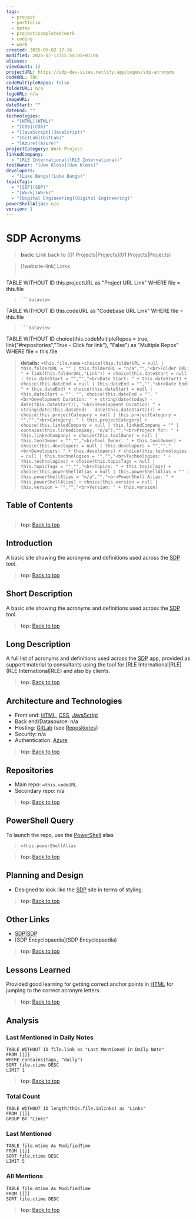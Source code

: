 ```yaml
---
tags:
  - project
  - portfolio
  - notes
  - project/completed/work
  - coding
  - work
created: 2025-06-02 17:16
modified: 2025-07-11T15:54:05+01:00
aliases: 
viewCount: 12
projectURL: https://sdp-dev-sites.netlify.app/pages/sdp-acronyms
codeURL: TBC
codeMultipleRepos: false
folderURL: n/a
logoURL: n/a
imageURL: 
dateStart: ""
dateEnd: ""
technologies:
  - "[HTML](HTML)"
  - "[CSS](CSS)"
  - "[JavaScript](JavaScript)"
  - "[GitLab](GitLab)"
  - "[Azure](Azure)"
projectCategory: Work Project
linkedCompany:
  - "[RLE International](RLE International)"
toolOwner: "[Uwe Kloss](Uwe Kloss)"
developers:
  - "[Luke Bangs](Luke Bangs)"
topicTags:
  - "[SDP](SDP)"
  - "[Work](Work)"
  - "[Digital Engineering](Digital Engineering)"
powerShellAlias: n/a
version: 1
---
```

# SDP Acronyms

> **back:** Link back to [01 Projects|Projects](01 Projects|Projects)

>[!website-link] Links
> ```dataview
TABLE WITHOUT ID this.projectURL as "Project URL Link"
WHERE file = this.file
>```
>```dataview
TABLE WITHOUT ID this.codeURL as "Codebase URL Link"
WHERE file = this.file
>```
>```dataview
TABLE WITHOUT ID choice(this.codeMultipleRepos = true, link("#repositories","True - Click for link"), "False") as "Multiple Repos"
WHERE file = this.file

> **details:** `=this.file.name`
>`=choice(this.folderURL = null | this.folderURL = "" | this.folderURL = "n/a","","<br>Folder URL: " + link(this.folderURL,"Link")) + choice(this.dateStart = null | this.dateStart = "","","<br>Date Start: " + this.dateStart) + choice(this.dateEnd = null | this.dateEnd = "","","<br>Date End: " + this.dateEnd) + choice(this.dateStart = null | this.dateStart = "", "", choice(this.dateEnd = "", "<br>Development Duration: " + string(date(today) - date(this.dateStart)), "<br>Development Duration: " + string(date(this.dateEnd) - date(this.dateStart)))) + choice(this.projectCategory = null | this.projectCategory = "","","<br>Category: " + this.projectCategory) + choice(this.linkedCompany = null | this.linkedCompany = "" | contains(this.linkedCompany, "n/a"),"","<br>Project for: " + this.linkedCompany) + choice(this.toolOwner = null | this.toolOwner = "","","<br>Tool Owner: " + this.toolOwner) + choice(this.developers = null | this.developers = "","","<br>Developers: " + this.developers) + choice(this.technologies = null | this.technologies = "","","<br>Technologies: " + this.technologies) + choice(this.topicTags = null | this.topicTags = "","","<br>Topics: " + this.topicTags) + choice(this.powerShellAlias = null | this.powerShellAlias = "" | this.powerShellAlias = "n/a","","<br>PowerShell Alias: " + this.powerShellAlias) + choice(this.version = null | this.version = "","","<br>Version: " + this.version)`

## Table of Contents

```table-of-contents
```

> **top:** [Back to top](#Table%20of%20Contents)

## Introduction

A basic site showing the acronyms and definitions used across the [SDP](SDP) tool.

> **top:** [Back to top](#Table%20of%20Contents)

## Short Description

A basic site showing the acronyms and definitions used across the [SDP](SDP) tool.

> **top:** [Back to top](#Table%20of%20Contents)

## Long Description

A full list of acronyms and definitions used across the [SDP](SDP) app, provided as support material to consultants using the tool for [RLE International|RLE](RLE International|RLE) and also by clients.

> **top:** [Back to top](#Table%20of%20Contents)

## Architecture and Technologies

- Front end: [HTML](HTML), [CSS](CSS), [JavaScript](JavaScript)
- Back end/Datasource: n/a
- Hosting: [GitLab](GitLab) (see [Repositories](#repositories))
- Security: n/a
- Authentication: [Azure](Azure)

> **top:** [Back to top](#Table%20of%20Contents)

## Repositories

- Main repo: `=this.codeURL`
- Secondary repo: n/a

> **top:** [Back to top](#Table%20of%20Contents)

## PowerShell Query

To launch the repo, use the [PowerShell](PowerShell) alias 

> `=this.powerShellAlias`

> **top:** [Back to top](#Table%20of%20Contents)

## Planning and Design

- Designed to look like the [SDP](SDP) site in terms of styling.

> **top:** [Back to top](#Table%20of%20Contents)

## Other Links

- [SDP|SDP](SDP|SDP)
- [SDP Encyclopaedia](SDP Encyclopaedia)

> **top:** [Back to top](#Table%20of%20Contents)

## Lessons Learned

Provided good learning for getting correct anchor points in [HTML](HTML) for jumping to the correct acronym letters.

> **top:** [Back to top](#Table%20of%20Contents)

## Analysis

### Last Mentioned in Daily Notes

```dataview
TABLE WITHOUT ID file.link as "Last Mentioned in Daily Note"
FROM [[]]
WHERE contains(tags, "daily")
SORT file.ctime DESC
LIMIT 1
```

> **top:** [Back to top](#Table%20of%20Contents)

### Total Count

```dataview
TABLE WITHOUT ID length(this.file.inlinks) as "Links"
FROM [[]]
GROUP BY "Links"
```

### Last Mentioned

```dataview
TABLE file.mtime As ModifiedTime
FROM [[]]
SORT file.ctime DESC
LIMIT 5
```

### All Mentions

```dataview
TABLE file.mtime As ModifiedTime
FROM [[]]
SORT file.ctime DESC
```

> **top:** [Back to top](#Table%20of%20Contents)